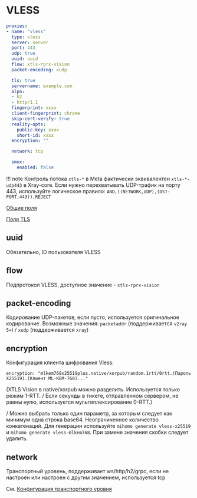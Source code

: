 # VLESS

```{.yaml linenums="1"}
proxies:
- name: "vless"
  type: vless
  server: server
  port: 443
  udp: true
  uuid: uuid
  flow: xtls-rprx-vision
  packet-encoding: xudp

  tls: true
  servername: example.com
  alpn:
  - h2
  - http/1.1
  fingerprint: xxxx
  client-fingerprint: chrome
  skip-cert-verify: true
  reality-opts:
    public-key: xxxx
    short-id: xxxx
  encryption: ""

  network: tcp

  smux:
    enabled: false
```

!!! note
    Контроль потока `xtls-*` в Meta фактически эквивалентен `xtls-*-udp443` в Xray-core. Если нужно перехватывать UDP-трафик на порту 443, используйте логическое правило: `AND,((NETWORK,UDP),(DST-PORT,443)),REJECT`

[Общие поля](./index.md)

[Поля TLS](./tls.md)

## uuid

Обязательно, ID пользователя VLESS

## flow

Подпротокол VLESS, доступное значение - `xtls-rprx-vision`

## packet-encoding

Кодирование UDP-пакетов, если пусто, используется оригинальное кодирование. Возможные значения: `packetaddr` (поддерживается `v2ray 5+`) / `xudp` (поддерживается `xray`)

## encryption

Конфигурация клиента шифрования Vless:

`encryption: "mlkem768x25519plus.native/xorpub/random.1rtt/0rtt.(Пароль X25519).(Клиент ML-KEM-768)..."`

(XTLS Vision в native/xorpub можно разделить. Используется только режим 1-RTT. / Если секунды в тикете, отправленном сервером, не равны нулю, используется мультиплексирование 0-RTT.)

/ Можно выбрать только один параметр, за которым следует как минимум одна строка base64. Неограниченное количество конкатенаций. Для генерации используйте `mihomo generate vless-x25519` и `mihomo generate vless-mlkem768`. При замене значения скобки следует удалить.

## network

Транспортный уровень, поддерживает ws/http/h2/grpc, если не настроен или настроен с другим значением, используется tcp

См. [Конфигурация транспортного уровня](./transport.md) 
